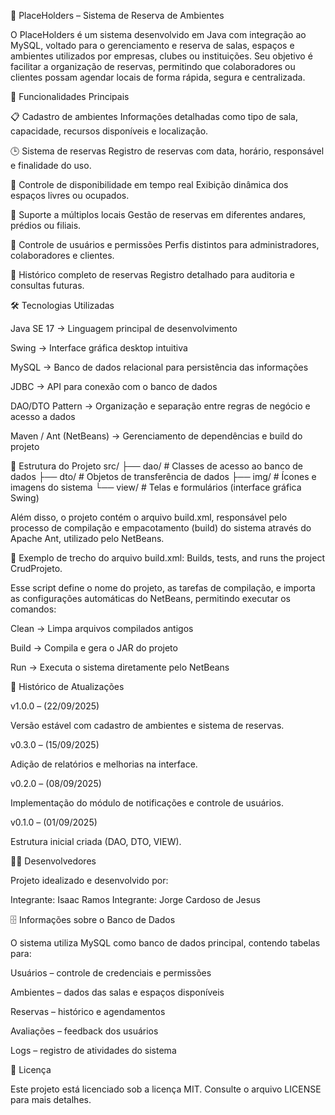 🏢 PlaceHolders – Sistema de Reserva de Ambientes

O PlaceHolders é um sistema desenvolvido em Java com integração ao MySQL, voltado para o gerenciamento e reserva de salas, espaços e ambientes utilizados por empresas, clubes ou instituições.
Seu objetivo é facilitar a organização de reservas, permitindo que colaboradores ou clientes possam agendar locais de forma rápida, segura e centralizada.

🚀 Funcionalidades Principais

📋 Cadastro de ambientes
Informações detalhadas como tipo de sala, capacidade, recursos disponíveis e localização.

🕒 Sistema de reservas
Registro de reservas com data, horário, responsável e finalidade do uso.

🔄 Controle de disponibilidade em tempo real
Exibição dinâmica dos espaços livres ou ocupados.

🏢 Suporte a múltiplos locais
Gestão de reservas em diferentes andares, prédios ou filiais.

👥 Controle de usuários e permissões
Perfis distintos para administradores, colaboradores e clientes.

🧾 Histórico completo de reservas
Registro detalhado para auditoria e consultas futuras.

🛠️ Tecnologias Utilizadas

Java SE 17 → Linguagem principal de desenvolvimento

Swing → Interface gráfica desktop intuitiva

MySQL → Banco de dados relacional para persistência das informações

JDBC → API para conexão com o banco de dados

DAO/DTO Pattern → Organização e separação entre regras de negócio e acesso a dados

Maven / Ant (NetBeans) → Gerenciamento de dependências e build do projeto

📂 Estrutura do Projeto
src/
├── dao/      # Classes de acesso ao banco de dados
├── dto/      # Objetos de transferência de dados
├── img/      # Ícones e imagens do sistema
└── view/     # Telas e formulários (interface gráfica Swing)


Além disso, o projeto contém o arquivo build.xml, responsável pelo processo de compilação e empacotamento (build) do sistema através do Apache Ant, utilizado pelo NetBeans.

🧩 Exemplo de trecho do arquivo build.xml:
<project name="CrudProjeto" default="default" basedir=".">
    <description>Builds, tests, and runs the project CrudProjeto.</description>
    <import file="nbproject/build-impl.xml"/>
</project>


Esse script define o nome do projeto, as tarefas de compilação, e importa as configurações automáticas do NetBeans, permitindo executar os comandos:

Clean → Limpa arquivos compilados antigos

Build → Compila e gera o JAR do projeto

Run → Executa o sistema diretamente pelo NetBeans

📅 Histórico de Atualizações

v1.0.0 – (22/09/2025)

Versão estável com cadastro de ambientes e sistema de reservas.

v0.3.0 – (15/09/2025)

Adição de relatórios e melhorias na interface.

v0.2.0 – (08/09/2025)

Implementação do módulo de notificações e controle de usuários.

v0.1.0 – (01/09/2025)

Estrutura inicial criada (DAO, DTO, VIEW).

👨‍💻 Desenvolvedores

Projeto idealizado e desenvolvido por:

Integrante: Isaac Ramos
Integrante: Jorge Cardoso de Jesus


🗄️ Informações sobre o Banco de Dados

O sistema utiliza MySQL como banco de dados principal, contendo tabelas para:

Usuários – controle de credenciais e permissões

Ambientes – dados das salas e espaços disponíveis

Reservas – histórico e agendamentos

Avaliações – feedback dos usuários

Logs – registro de atividades do sistema

📜 Licença

Este projeto está licenciado sob a licença MIT.
Consulte o arquivo LICENSE
 para mais detalhes.
